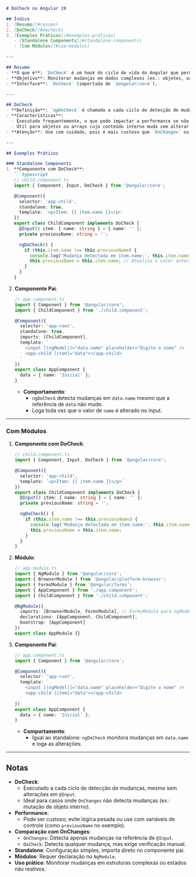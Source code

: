 
```markdown
# DoCheck no Angular 19

## Índice
1. [Resumo](#resumo)
2. [DoCheck](#docheck)
3. [Exemplos Práticos](#exemplos-práticos)
   - [Standalone Components](#standalone-components)
   - [Com Módulos](#com-módulos)

---

## Resumo
- **O que é**: `DoCheck` é um hook do ciclo de vida do Angular que permite executar lógica personalizada a cada ciclo de detecção de mudanças, mesmo quando o Angular não detecta alterações automáticas em propriedades vinculadas.
- **Objetivo**: Monitorar mudanças em dados complexos (ex.: objetos, arrays) que não são detectadas automaticamente pelo mecanismo de change detection do Angular.
- **Interface**: `DoCheck` (importada de `@angular/core`).

---

## DoCheck
- **Definição**: `ngDoCheck` é chamado a cada ciclo de detecção de mudanças, após `ngOnChanges` e antes de `ngAfterContentChecked`, permitindo verificar manualmente o estado do componente.
- **Características**:
  - Executado frequentemente, o que pode impactar a performance se não otimizado.
  - Útil para objetos ou arrays cujo conteúdo interno muda sem alterar a referência.
- **Atenção**: Use com cuidado, pois é mais custoso que `OnChanges` ou `OnInit`.

---

## Exemplos Práticos

### Standalone Components
1. **Componente com DoCheck**:
   ```typescript
   // child.component.ts
   import { Component, Input, DoCheck } from '@angular/core';

   @Component({
     selector: 'app-child',
     standalone: true,
     template: `<p>Item: {{ item.name }}</p>`
   })
   export class ChildComponent implements DoCheck {
     @Input() item: { name: string } = { name: '' };
     private previousName: string = '';

     ngDoCheck() {
       if (this.item.name !== this.previousName) {
         console.log('Mudança detectada em item.name:', this.item.name);
         this.previousName = this.item.name; // Atualiza o valor anterior
       }
     }
   }
   ```

2. **Componente Pai**:
   ```typescript
   // app.component.ts
   import { Component } from '@angular/core';
   import { ChildComponent } from './child.component';

   @Component({
     selector: 'app-root',
     standalone: true,
     imports: [ChildComponent],
     template: `
       <input [(ngModel)]="data.name" placeholder="Digite o nome" />
       <app-child [item]="data"></app-child>
     `
   })
   export class AppComponent {
     data = { name: 'Inicial' };
   }
   ```
   - **Comportamento**:
     - `ngDoCheck` detecta mudanças em `data.name` mesmo que a referência de `data` não mude.
     - Loga toda vez que o valor de `name` é alterado no input.

---

### Com Módulos
1. **Componente com DoCheck**:
   ```typescript
   // child.component.ts
   import { Component, Input, DoCheck } from '@angular/core';

   @Component({
     selector: 'app-child',
     template: `<p>Item: {{ item.name }}</p>`
   })
   export class ChildComponent implements DoCheck {
     @Input() item: { name: string } = { name: '' };
     private previousName: string = '';

     ngDoCheck() {
       if (this.item.name !== this.previousName) {
         console.log('Mudança detectada em item.name:', this.item.name);
         this.previousName = this.item.name;
       }
     }
   }
   ```

2. **Módulo**:
   ```typescript
   // app.module.ts
   import { NgModule } from '@angular/core';
   import { BrowserModule } from '@angular/platform-browser';
   import { FormsModule } from '@angular/forms';
   import { AppComponent } from './app.component';
   import { ChildComponent } from './child.component';

   @NgModule({
     imports: [BrowserModule, FormsModule], // FormsModule para ngModel
     declarations: [AppComponent, ChildComponent],
     bootstrap: [AppComponent]
   })
   export class AppModule {}
   ```

3. **Componente Pai**:
   ```typescript
   // app.component.ts
   import { Component } from '@angular/core';

   @Component({
     selector: 'app-root',
     template: `
       <input [(ngModel)]="data.name" placeholder="Digite o nome" />
       <app-child [item]="data"></app-child>
     `
   })
   export class AppComponent {
     data = { name: 'Inicial' };
   }
   ```
   - **Comportamento**:
     - Igual ao standalone: `ngDoCheck` monitora mudanças em `data.name` e loga as alterações.

---

## Notas
- **DoCheck**:
  - Executado a cada ciclo de detecção de mudanças, mesmo sem alterações em `@Input`.
  - Ideal para casos onde `OnChanges` não detecta mudanças (ex.: mutação de objeto interno).
- **Performance**:
  - Pode ser custoso; evite lógica pesada ou use com variáveis de controle (como `previousName` no exemplo).
- **Comparação com OnChanges**:
  - `OnChanges`: Detecta apenas mudanças na referência de `@Input`.
  - `DoCheck`: Detecta qualquer mudança, mas exige verificação manual.
- **Standalone**: Configuração simples, importa direto no componente pai.
- **Módulos**: Requer declaração no `NgModule`.
- **Uso prático**: Monitorar mudanças em estruturas complexas ou estados não reativos.


```
